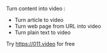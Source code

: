 Turn content into video :

- Turn article to video
- Turn web page from URL into video
- Turn plain text to video

Try https://011.video for free
